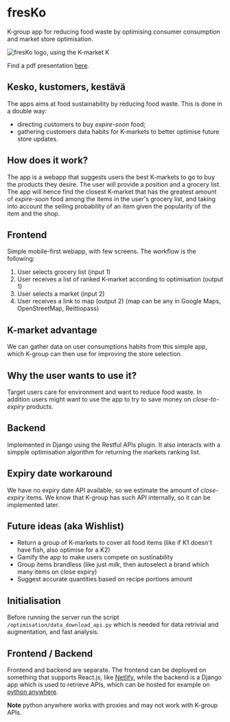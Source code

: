 # fresKo
K-group app for reducing food waste by optimising consumer consumption and market store optimisation.

<img alt="fresKo logo, using the K-market K" src="https://github.com/fcole90/kesko-food-waste-hackathon/releases/download/final/fresKo_logo.png">

Find a pdf presentation [here](https://github.com/fcole90/kesko-food-waste-hackathon/releases/download/final/fresko-hackathon-junction-2019-presentation.pdf).

## Kesko, kustomers, kestävä
The apps aims at food sustainability by reducing food waste. This is done in a double way:
- directing customers to buy *expire-soon* food;
- gathering customers data habits for K-markets to better optimise future store updates.

## How does it work?
The app is a webapp that suggests users the best K-markets to go to buy the products they desire. The user will provide a position and a grocery list. The app will hence find the closest K-market that has the greatest amount of *expire-soon* food among the items in the user's grocery list, and taking into account the selling probability of an item given the popularity of the item and the shop.

## Frontend
Simple mobile-first webapp, with few screens. The workflow is the following:
1. User selects grocery list (input 1)
2. User receives a list of ranked K-market according to optimisation (output 1)
3. User selects a market (input 2)
4. User receives a link to map (output 2) (map can be any in Google Maps, OpenStreetMap, Reittiopass)

## K-market advantage
We can gather data on user consumptions habits from this simple app, which K-group can then use for improving the store selection. 

## Why the user wants to use it?
Target users care for environment and want to reduce food waste. In addition users might want to use the app to try to save money on *close-to-expiry* products.

## Backend
Implemented in Django using the Restful APIs plugin. It also interacts with a simpple optimisation algorithm for returning the markets ranking list.

## Expiry date workaround
We have no expiry date API available, so we estimate the amount of *close-expiry* items. We know that K-group has such API internally, so it can be implemented later.

## Future ideas (aka Wishlist)
- Return a group of K-markets to cover all food items (like if K1 doesn't have fish, also optimise for a K2)
- Gamify the app to make users compete on sustinability
- Group items brandless (like just *milk*, then autoselect a brand which many items on close expiry)
- Suggest accurate quantities based on recipe portions amount



## Initialisation
Before running the server run the script `/optimisation/data_download_api.py` which is needed for data retrivial and augmentation, and fast analysis.

## Frontend / Backend
Frontend and backend are separate. The frontend can be deployed on something that supports React.js, like [Netlify](https://www.pythonanywhere.com/), while the backend is a Django app which is used to retrieve APIs, which can be hosted for example on [python anywhere](https://www.pythonanywhere.com/).

**Note** python anywhere works with proxies and may not work with K-group APIs.
